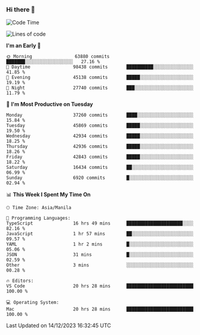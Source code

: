 ### Hi there 👋

<!--START_SECTION:waka-->
![Code Time](http://img.shields.io/badge/Code%20Time-4%2C635%20hrs%2059%20mins-blue)

![Lines of code](https://img.shields.io/badge/From%20Hello%20World%20I%27ve%20Written-104.4%20million%20lines%20of%20code-blue)

**I'm an Early 🐤** 

```text
🌞 Morning                63880 commits       ███████░░░░░░░░░░░░░░░░░░   27.16 % 
🌆 Daytime                98438 commits       ██████████░░░░░░░░░░░░░░░   41.85 % 
🌃 Evening                45138 commits       █████░░░░░░░░░░░░░░░░░░░░   19.19 % 
🌙 Night                  27740 commits       ███░░░░░░░░░░░░░░░░░░░░░░   11.79 % 
```
📅 **I'm Most Productive on Tuesday** 

```text
Monday                   37260 commits       ████░░░░░░░░░░░░░░░░░░░░░   15.84 % 
Tuesday                  45869 commits       █████░░░░░░░░░░░░░░░░░░░░   19.50 % 
Wednesday                42934 commits       █████░░░░░░░░░░░░░░░░░░░░   18.25 % 
Thursday                 42936 commits       █████░░░░░░░░░░░░░░░░░░░░   18.26 % 
Friday                   42843 commits       █████░░░░░░░░░░░░░░░░░░░░   18.22 % 
Saturday                 16434 commits       ██░░░░░░░░░░░░░░░░░░░░░░░   06.99 % 
Sunday                   6920 commits        █░░░░░░░░░░░░░░░░░░░░░░░░   02.94 % 
```


📊 **This Week I Spent My Time On** 

```text
🕑︎ Time Zone: Asia/Manila

💬 Programming Languages: 
TypeScript               16 hrs 49 mins      █████████████████████░░░░   82.16 % 
JavaScript               1 hr 57 mins        ██░░░░░░░░░░░░░░░░░░░░░░░   09.57 % 
YAML                     1 hr 2 mins         █░░░░░░░░░░░░░░░░░░░░░░░░   05.06 % 
JSON                     31 mins             █░░░░░░░░░░░░░░░░░░░░░░░░   02.59 % 
Other                    3 mins              ░░░░░░░░░░░░░░░░░░░░░░░░░   00.28 % 

🔥 Editors: 
VS Code                  20 hrs 28 mins      █████████████████████████   100.00 % 

💻 Operating System: 
Mac                      20 hrs 28 mins      █████████████████████████   100.00 % 
```


 Last Updated on 14/12/2023 16:32:45 UTC
<!--END_SECTION:waka-->


<!--
**rad182/rad182** is a ✨ _special_ ✨ repository because its `README.md` (this file) appears on your GitHub profile.

Here are some ideas to get you started:

- 🔭 I’m currently working on ...
- 🌱 I’m currently learning ...
- 👯 I’m looking to collaborate on ...
- 🤔 I’m looking for help with ...
- 💬 Ask me about ...
- 📫 How to reach me: ...
- 😄 Pronouns: ...
- ⚡ Fun fact: ...
-->
